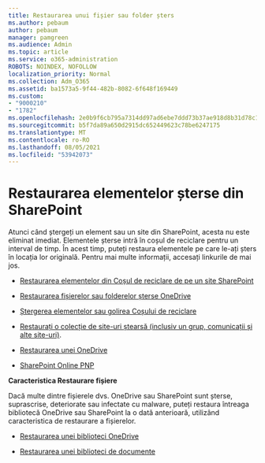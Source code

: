 ```yaml
---
title: Restaurarea unui fișier sau folder șters
ms.author: pebaum
author: pebaum
manager: pamgreen
ms.audience: Admin
ms.topic: article
ms.service: o365-administration
ROBOTS: NOINDEX, NOFOLLOW
localization_priority: Normal
ms.collection: Adm_O365
ms.assetid: ba1573a5-9f44-482b-8082-6f648f169449
ms.custom:
- "9000210"
- "1782"
ms.openlocfilehash: 2e0b9f6cb795a7314dd97ad6ebe7ddd73b37ae918d8b31d78c150945c8a9dfd1
ms.sourcegitcommit: b5f7da89a650d2915dc652449623c78be6247175
ms.translationtype: MT
ms.contentlocale: ro-RO
ms.lasthandoff: 08/05/2021
ms.locfileid: "53942073"
---
```

# <a name="restore-deleted-items-from-sharepoint"></a>Restaurarea elementelor șterse din SharePoint

Atunci când ștergeți un element sau un site din SharePoint, acesta nu este eliminat imediat. Elementele șterse intră în coșul de reciclare pentru un interval de timp. În acest timp, puteți restaura elementele pe care le-ați șters în locația lor originală. Pentru mai multe informații, accesați linkurile de mai jos.

- [Restaurarea elementelor din Coșul de reciclare de pe un site SharePoint](https://support.microsoft.com/office/restore-items-in-the-recycle-bin-that-were-deleted-from-sharepoint-or-teams-6df466b6-55f2-4898-8d6e-c0dff851a0be)

- [Restaurarea fișierelor sau folderelor șterse OneDrive](https://support.office.com/article/Restore-deleted-files-or-folders-in-OneDrive-949ada80-0026-4db3-a953-c99083e6a84f)

- [Ștergerea elementelor sau golirea Coșului de reciclare](https://support.office.com/article/delete-items-or-empty-the-recycle-bin-of-a-sharepoint-site-2e713599-d13e-40d6-96dc-66f0a366f74e#ID0EAADAAA=Online)

- [Restaurați o colecție de site-uri ștearsă (inclusiv un grup, comunicații și alte site-uri)](https://docs.microsoft.com/sharepoint/restore-deleted-site-collection ).

- [Restaurarea unei OneDrive](https://docs.microsoft.com/onedrive/restore-deleted-onedrive)

- [SharePoint Online PNP](https://docs.microsoft.com/powershell/sharepoint/sharepoint-pnp/sharepoint-pnp-cmdlets?view=sharepoint-ps)

**Caracteristica Restaurare fișiere**

Dacă multe dintre fișierele dvs. OneDrive sau SharePoint sunt șterse, suprascrise, deteriorate sau infectate cu malware, puteți restaura întreaga bibliotecă OneDrive sau SharePoint la o dată anterioară, utilizând caracteristica de restaurare a fișierelor.

- [Restaurarea unei biblioteci OneDrive](https://support.office.com/article/restore-your-onedrive-fa231298-759d-41cf-bcd0-25ac53eb8a150)

- [Restaurarea unei biblioteci de documente](https://support.office.com/article/restore-a-document-library-317791c3-8bd0-4dfd-8254-3ca90883d39a)
